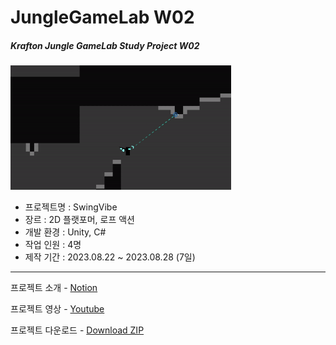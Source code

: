# JungleGameLab W02  
##### Krafton Jungle GameLab Study Project W02  

<img src="Thumbnail.gif" width="70%">
<br/>
   
- 프로젝트명 : SwingVibe
- 장르 : 2D 플랫포머, 로프 액션
- 개발 환경 : Unity, C#  
- 작업 인원 : 4명
- 제작 기간 : 2023.08.22 ~ 2023.08.28 (7일)

---
프로젝트 소개 - [Notion](https://svcbn.notion.site/Swing-Vibe-c0824c43b5a24e12b1a86159ac979ee8?pvs=4)  

프로젝트 영상 - [Youtube](https://youtu.be/83xctHEXTl0)  

프로젝트 다운로드 - [Download ZIP](https://github.com/svcbn/JungleGameLab_W02_SwingVibe/raw/main/Build.zip)
